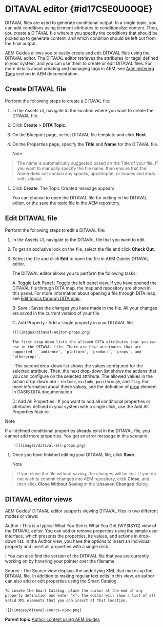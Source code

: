 # DITAVAL editor {#id17C5E0U0OQE}

DITAVAL files are used to generate conditional output. In a single topic, you can add conditions using element attributes to conditionalize content. Then, you create a DITAVAL file wherein you specify the conditions that should be picked up to generate content, and which condition should be left out from the final output.

AEM Guides allows you to easily create and edit DITAVAL files using the DITAVAL editor. The DITAVAL editor retrieves the attributes \(or tags\) defined in your system, and you can use them to create or edit DITAVAL files. For more details about creating and managing tags in AEM, see [Administering Tags](https://experienceleague.adobe.com/docs/experience-manager-cloud-service/sites/authoring/features/tags.html?lang=en) section in AEM documentation.

## Create DITAVAL file 

Perform the following steps to create a DITAVAL file:

1.  In the Assets UI, navigate to the location where you want to create the DITAVAL file.

1.  Click **Create** \> **DITA Topic**.

1.  On the Blueprint page, select DITAVAL file template and click **Next**.

1.  On the Properties page, specify the **Title** and **Name** for the DITAVAL file.

    >[!NOTE]
>
> The name is automatically suggested based on the Title of your file. If you want to manually specify the file name, then ensure that the Name does not contain any spaces, apostrophe, or braces and ends with .ditaval.

1.  Click **Create**. The Topic Created message appears.

    You can choose to open the DITAVAL file for editing in the DITAVAL editor, or the save the topic file in the AEM repository.


## Edit DITAVAL file 

Perform the following steps to edit a DITAVAL file:

1.  In the Assets UI, navigate to the DITAVAL file that you want to edit.

1.  To get an exclusive lock on the file, select the file and click **Check Out**.

1.  Select the file and click **Edit** to open the file in AEM Guides DITAVAL editor.

    The DITAVAL editor allows you to perform the following tasks:

    A: Toggle Left Panel
    :   Toggle the left panel view. If you have opened the DITAVAL file through DITA map, the map and repository are shown in this panel. For more information about opening a file through DITA map, see [Edit topics through DITA map](map-editor-advanced-map-editor.md#id17ACJ0F0FHS).

    B: Save
    :   Saves the changes you have made in the file. All your changes are saved in the current version of your file.

    C: Add Property
    :   Add a single property in your DITAVAL file.

        ![](images/ditaval-editor-props.png)

        The first drop-down lists the allowed DITA attributes that you can use in the DITAVAL file. There are five attributes that are supported - `audience`, `platform`, `product`, `props`, and `otherprops`.

    :   The second drop-down list shows the values configured for the selected attribute. Then, the next drop-down list shows the actions that you can configure on the selected attribute. The allowed values in the action drop-down are - `include`, `exclude`, `passthrough`, and `flag`. For more information about these values, see the definition of [prop](http://docs.oasis-open.org/dita/dita/v1.3/errata01/os/complete/part3-all-inclusive/langRef/ditaval/ditaval-prop.html#ditaval-prop) element in OASIS DITA documentation

    D: Add All Properties
    :   If you want to add all conditional properties or attributes defined in your system with a single click, use the Add All Properties feature.

>[!NOTE]
>
> If all defined conditional properties already exist in the DITAVAL file, you cannot add more properties. You get an error message in this scenario.

        ![](images/ditaval-all-props.png)

1.  Once you have finished editing your DITAVAL file, click **Save**.

    >[!NOTE]
>
> If you close the file without saving, the changes will be lost. If you do not wish to commit changes into AEM repository, click **Close**, and then click **Close Without Saving** in the **Unsaved Changes** dialog.


## DITAVAL editor views 

AEM Guides' DITAVAL editor supports viewing DITAVAL files in two different modes or views:

Author
:   This is a typical What You See is What You Get \(WYSISYG\) view of the DITAVAL editor. You can add or remove properties using the simple user interface, which presents the properties, its values, and actions in drop-down list. In the Author view, you have the options to insert an individual property and insert all properties with a single click.

:   You can also find the version of the DITAVAL file that you are currently working on by hovering your pointer over the filename.

Source
:   The Source view displays the underlying XML that makes up the DITAVAL file. In addition to making regular text edits in this view, an author can also add or edit properties using the Smart Catalog.

    To invoke the Smart Catalog, place the cursor at the end of any property definition and enter "<". The editor will show a list of all valid XML elements that you can insert at that location.

    ![](images/ditaval-source-view.png)

**Parent topic:**[Author content using AEM Guides](authoring-content-xml-doc.md)


